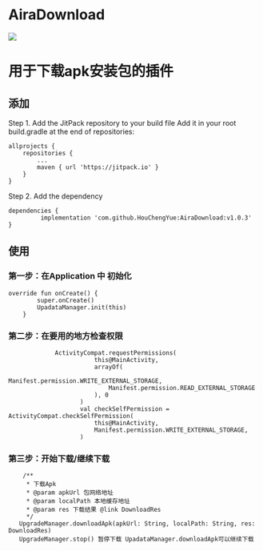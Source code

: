 # AiraDownload
[![](https://jitpack.io/v/HouChengYue/AiraDownload.svg)](https://jitpack.io/#HouChengYue/AiraDownload)

# 用于下载apk安装包的插件
## 添加
   Step 1. Add the JitPack repository to your build file
   Add it in your root build.gradle at the end of repositories:

	allprojects {
		repositories {
			...
			maven { url 'https://jitpack.io' }
		}
	}
  Step 2. Add the dependency

	dependencies {
	         implementation 'com.github.HouChengYue:AiraDownload:v1.0.3'
	}
## 使用
### 第一步：在Application 中 初始化
~~~
override fun onCreate() {
        super.onCreate()
        UpadataManager.init(this)
    }
~~~
### 第二步：在要用的地方检查权限
~~~
             ActivityCompat.requestPermissions(
                        this@MainActivity,
                        arrayOf(
                            Manifest.permission.WRITE_EXTERNAL_STORAGE,
                            Manifest.permission.READ_EXTERNAL_STORAGE
                        ), 0
                    )
                    val checkSelfPermission = ActivityCompat.checkSelfPermission(
                        this@MainActivity,
                        Manifest.permission.WRITE_EXTERNAL_STORAGE,
                    )
~~~
### 第三步：开始下载/继续下载
~~~
    /**
     * 下载Apk
     * @param apkUrl 包网络地址
     * @param localPath 本地缓存地址
     * @param res 下载结果 @link DownloadRes
     */
   UpgradeManager.downloadApk(apkUrl: String, localPath: String, res: DownloadRes)
   UpgradeManager.stop() 暂停下载 UpadataManager.downloadApk可以继续下载
 ~~~
